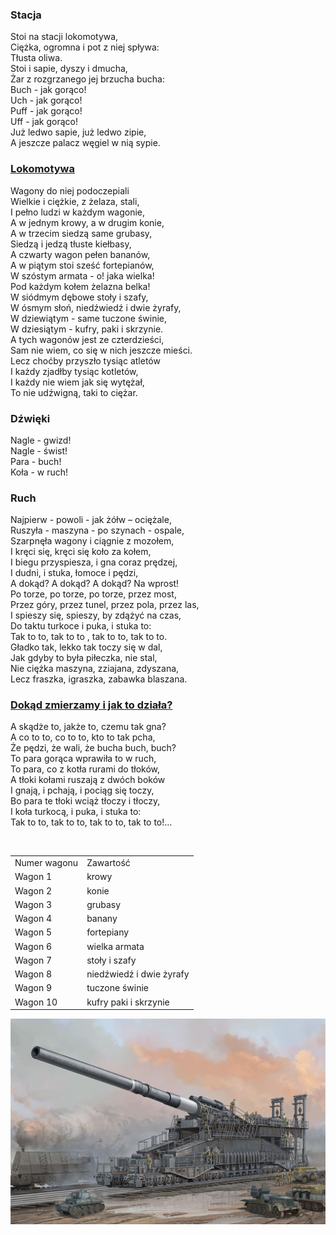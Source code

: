 <!DOCTYPE html>
<html>
<head>
<link rel="stylesheet" href="zadanie.css">
</head>
<body>


<h3>Stacja</h3>
<p>  Stoi na stacji lokomotywa,<br>
Ciężka, ogromna i pot z niej spływa:<br>
Tłusta oliwa.<br>
Stoi i sapie, dyszy i dmucha,<br>
Żar z rozgrzanego jej brzucha bucha:<br>
Buch - jak gorąco!<br>
Uch - jak gorąco!<br>
Puff - jak gorąco!<br>
Uff - jak gorąco!<br>
Już ledwo sapie, już ledwo zipie,<br>
  A jeszcze palacz węgiel w nią sypie.<br></p>

<h3><a href="https://pl.wikipedia.org/wiki/Lokomotywa" target="_blank">Lokomotywa</a></h3>
<p>  Wagony do niej podoczepiali<br>
Wielkie i ciężkie, z żelaza, stali,<br>
I pełno ludzi w każdym wagonie,<br>
A w jednym krowy, a w drugim konie,<br>
A w trzecim siedzą same grubasy,<br>
Siedzą i jedzą tłuste kiełbasy,<br>
A czwarty wagon pełen bananów,<br>
A w piątym stoi sześć fortepianów,<br>
W szóstym armata - o! jaka wielka!<br>
Pod każdym kołem żelazna belka!<br>
W siódmym dębowe stoły i szafy,<br>
W ósmym słoń, niedźwiedź i dwie żyrafy,<br>
W dziewiątym - same tuczone świnie,<br>
W dziesiątym - kufry, paki i skrzynie.<br>
A tych wagonów jest ze czterdzieści,<br>
Sam nie wiem, co się w nich jeszcze mieści.<br>
Lecz choćby przyszło tysiąc atletów<br>
I każdy zjadłby tysiąc kotletów,<br>
I każdy nie wiem jak się wytężał,<br>
To nie udźwigną, taki to ciężar.<br></p>

<h3>Dźwięki</h3>
Nagle - gwizd!<br>
Nagle - świst!<br>
Para - buch!<br>
Koła - w ruch!<br>

<h3>Ruch</h3>
<p>  Najpierw - powoli - jak żółw – ociężale,<br>
Ruszyła - maszyna - po szynach - ospale,<br>
Szarpnęła wagony i ciągnie z mozołem,<br>
I kręci się, kręci się koło za kołem,<br>
I biegu przyspiesza, i gna coraz prędzej,<br>
I dudni, i stuka, łomoce i pędzi,<br>
A dokąd? A dokąd? A dokąd? Na wprost!<br>
Po torze, po torze, po torze, przez most,<br>
Przez góry, przez tunel, przez pola, przez las,<br>
I spieszy się, spieszy, by zdążyć na czas,<br>
Do taktu turkoce i puka, i stuka to:<br>
Tak to to, tak to to , tak to to, tak to to.<br>
Gładko tak, lekko tak toczy się w dal,<br>
Jak gdyby to była piłeczka, nie stal,<br>
Nie ciężka maszyna, zziajana, zdyszana,<br>
  Lecz fraszka, igraszka, zabawka blaszana.<br></p>

<h3><a href="https://pl.wikipedia.org/wiki/Silnik_parowy" target="_blank">Dokąd zmierzamy i jak to działa?</a></h3>
<p>  A skądże to, jakże to, czemu tak gna?<br>
A co to to, co to to, kto to tak pcha,<br>
Że pędzi, że wali, że bucha buch, buch?<br>
To para gorąca wprawiła to w ruch,<br>
To para, co z kotła rurami do tłoków,<br>
A tłoki kołami ruszają z dwóch boków<br>
I gnają, i pchają, i pociąg się toczy,<br>
Bo para te tłoki wciąż tłoczy i tłoczy,<br>
I koła turkocą, i puka, i stuka to:<br>
  Tak to to, tak to to, tak to to, tak to to!…<br></p>
</br>
<table>
  <tr><td>Numer wagonu</td><td>Zawartość</td></tr>
  <tr><td>Wagon 1</td><td>krowy</td></tr>
  <tr><td>Wagon 2</td><td>konie</td></tr>
  <tr><td>Wagon 3</td><td>grubasy</td></tr>
  <tr><td>Wagon 4</td><td>banany</td></tr>
  <tr><td>Wagon 5</td><td>fortepiany</td></tr>
  <tr><td>Wagon 6</td><td>wielka armata</td></tr>
  <tr><td>Wagon 7</td><td>stoły i szafy</td></tr>
  <tr><td>Wagon 8</td><td>niedźwiedź i dwie żyrafy</td></tr>
  <tr><td>Wagon 9</td><td>tuczone świnie</td></tr>
  <tr><td>Wagon 10</td><td>kufry paki i skrzynie</td></tr>
</table>

<img src="2-17.jpg" alt="Schwerer Gustav">

</body>
</html>
